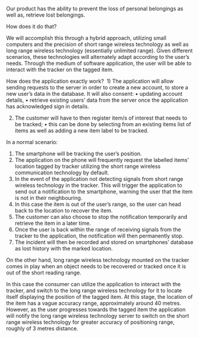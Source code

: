 
Our product has the ability to prevent the loss of personal belongings as well as, retrieve lost belongings.

How does it do that?

We will accomplish this through a hybrid approach, utilizing small computers and the precision of short range wireless technology as well as long range wireless technology (essentially unlimited range). Given different scenarios, these technologies will alternately adapt according to the user’s needs. Through the medium of software application, the user will be able to interact with the tracker on the tagged item.

How does the application exactly work?
 1) The application will allow sending requests to the server in order to create a new account, to store a new user’s data in the database. 
It will also consent:
•	 updating account details, 
•	retrieve existing users’ data from the server once the application has acknowledged sign in details. 

2) The customer will have to then register item/s of interest that needs to be tracked; 
•	this can be done by selecting from an existing items list of items as well as adding a new item label to be tracked.
 
In a normal scenario:
1)	The smartphone will be tracking the user’s position.
2)	The application on the phone will frequently request the labelled items’ location tagged by tracker utilizing the short range wireless communication technology by default. 
3)	In the event of the application not detecting signals from short range wireless technology in the tracker. This will trigger the application to send out a notification to the smartphone, warning the user that the item is not in their neighbouring. 
4)	In this case the item is out of the user’s range, so the user can head back to the location to recover the item. 
5)	The customer can also choose to stop the notification temporarily and retrieve the item in a later time.
6)	Once the user is back within the range of receiving signals from the tracker to the application, the notification will then permanently stop. 
7)	The incident will then be recorded and stored on smartphones’ database as lost history with the marked location.

On the other hand, long range wireless technology mounted on the tracker comes in play when an object needs to be recovered or tracked once it is out of the short reading range.

In this case the consumer can utilize the application to interact with the tracker, and switch to the long range wireless technology for it to locate itself displaying the position of the tagged item. At this stage, the location of the item has a vague accuracy range, approximately around 40 metres. However, as the user progresses towards the tagged item the application will notify the long range wireless technology server to switch on the short range wireless technology for greater accuracy of positioning range, roughly of 3 metres distance.

